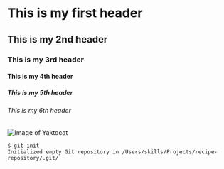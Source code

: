 # This is my first header #
## This is my 2nd header ##
### This is my 3rd header ###
#### This is my 4th header ####
##### This is my 5th header #####
###### This is my 6th header ######
![Image of Yaktocat](https://octodex.github.com/images/yaktocat.png)
```
$ git init
Initialized empty Git repository in /Users/skills/Projects/recipe-repository/.git/
```
